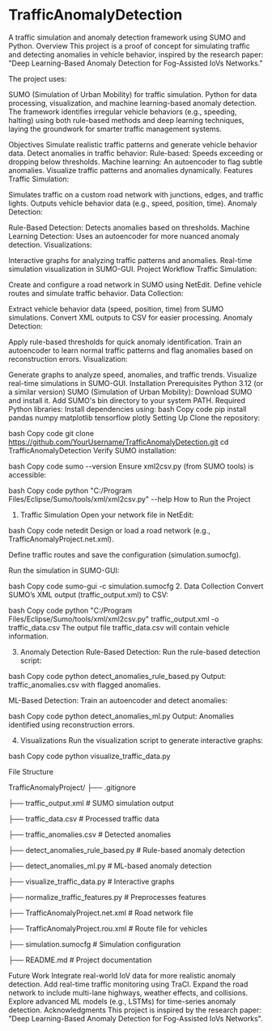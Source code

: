 # TrafficAnomalyDetection
A traffic simulation and anomaly detection framework using SUMO and Python.
Overview
This project is a proof of concept for simulating traffic and detecting anomalies in vehicle behavior, inspired by the research paper:
"Deep Learning-Based Anomaly Detection for Fog-Assisted IoVs Networks."

The project uses:

SUMO (Simulation of Urban Mobility) for traffic simulation.
Python for data processing, visualization, and machine learning-based anomaly detection.
The framework identifies irregular vehicle behaviors (e.g., speeding, halting) using both rule-based methods and deep learning techniques, laying the groundwork for smarter traffic management systems.

Objectives
Simulate realistic traffic patterns and generate vehicle behavior data.
Detect anomalies in traffic behavior:
Rule-based: Speeds exceeding or dropping below thresholds.
Machine learning: An autoencoder to flag subtle anomalies.
Visualize traffic patterns and anomalies dynamically.
Features
Traffic Simulation:

Simulates traffic on a custom road network with junctions, edges, and traffic lights.
Outputs vehicle behavior data (e.g., speed, position, time).
Anomaly Detection:

Rule-Based Detection: Detects anomalies based on thresholds.
Machine Learning Detection: Uses an autoencoder for more nuanced anomaly detection.
Visualizations:

Interactive graphs for analyzing traffic patterns and anomalies.
Real-time simulation visualization in SUMO-GUI.
Project Workflow
Traffic Simulation:

Create and configure a road network in SUMO using NetEdit.
Define vehicle routes and simulate traffic behavior.
Data Collection:

Extract vehicle behavior data (speed, position, time) from SUMO simulations.
Convert XML outputs to CSV for easier processing.
Anomaly Detection:

Apply rule-based thresholds for quick anomaly identification.
Train an autoencoder to learn normal traffic patterns and flag anomalies based on reconstruction errors.
Visualization:

Generate graphs to analyze speed, anomalies, and traffic trends.
Visualize real-time simulations in SUMO-GUI.
Installation
Prerequisites
Python 3.12 (or a similar version)
SUMO (Simulation of Urban Mobility):
Download SUMO and install it.
Add SUMO's bin directory to your system PATH.
Required Python libraries:
Install dependencies using:
bash
Copy code
pip install pandas numpy matplotlib tensorflow plotly
Setting Up
Clone the repository:

bash
Copy code
git clone https://github.com/YourUsername/TrafficAnomalyDetection.git
cd TrafficAnomalyDetection
Verify SUMO installation:

bash
Copy code
sumo --version
Ensure xml2csv.py (from SUMO tools) is accessible:

bash
Copy code
python "C:/Program Files/Eclipse/Sumo/tools/xml/xml2csv.py" --help
How to Run the Project
1. Traffic Simulation
Open your network file in NetEdit:

bash
Copy code
netedit
Design or load a road network (e.g., TrafficAnomalyProject.net.xml).

Define traffic routes and save the configuration (simulation.sumocfg).

Run the simulation in SUMO-GUI:

bash
Copy code
sumo-gui -c simulation.sumocfg
2. Data Collection
Convert SUMO’s XML output (traffic_output.xml) to CSV:

bash
Copy code
python "C:/Program Files/Eclipse/Sumo/tools/xml/xml2csv.py" traffic_output.xml -o traffic_data.csv
The output file traffic_data.csv will contain vehicle information.

3. Anomaly Detection
Rule-Based Detection:
Run the rule-based detection script:

bash
Copy code
python detect_anomalies_rule_based.py
Output: traffic_anomalies.csv with flagged anomalies.

ML-Based Detection:
Train an autoencoder and detect anomalies:

bash
Copy code
python detect_anomalies_ml.py
Output: Anomalies identified using reconstruction errors.

4. Visualizations
Run the visualization script to generate interactive graphs:

bash
Copy code
python visualize_traffic_data.py

File Structure

TrafficAnomalyProject/
├── .gitignore

├── traffic_output.xml       # SUMO simulation output

├── traffic_data.csv         # Processed traffic data

├── traffic_anomalies.csv    # Detected anomalies

├── detect_anomalies_rule_based.py   # Rule-based anomaly detection

├── detect_anomalies_ml.py           # ML-based anomaly detection

├── visualize_traffic_data.py        # Interactive graphs

├── normalize_traffic_features.py    # Preprocesses features

├── TrafficAnomalyProject.net.xml   # Road network file

├── TrafficAnomalyProject.rou.xml   # Route file for vehicles

├── simulation.sumocfg              # Simulation configuration

├── README.md                       # Project documentation



Future Work
Integrate real-world IoV data for more realistic anomaly detection.
Add real-time traffic monitoring using TraCI.
Expand the road network to include multi-lane highways, weather effects, and collisions.
Explore advanced ML models (e.g., LSTMs) for time-series anomaly detection.
Acknowledgments
This project is inspired by the research paper: "Deep Learning-Based Anomaly Detection for Fog-Assisted IoVs Networks".
